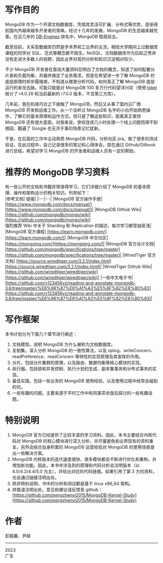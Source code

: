 # 写作目的
MongoDB 作为一个开源文档数据库，凭借其灵活可扩展、分布式等优势，逐渐得到国内外越来越多开发者的青睐。经过十几年的发展，MongoDB 的生态越来越完善。在近几年的 [DB-Engines](https://db-engines.com/en/ranking) 排名中，MongoDB 稳居前五。

截至目前，关系型数据库仍然是学术界和工业界的主流，相信大学期间上过数据库课程的同学对 SQL、范式等概念都不陌生。NoSQL、文档数据库作为后起之秀并没有走进大多数人的视野，因此业界对其的分析和知识沉淀相对较少。

不少 MongoDB 开发者在查阅大量资料后明白了文档的概念，知道了如何配置分片表和负载均衡，并最终搞定了业务需求。但是在希望进一步了解 MongoDB 的底层原理时却步履维艰，不知道从哪里分析代码，如何真正了解 MongoDB 底层运行的来龙去脉。可能只能面对 MongoDB 100 多万行代码望洋兴叹（使用 [tokei](https://github.com/XAMPPRocky/tokei) 统计了 r4.0.28 和当前最新的 r7.0.0 版本，不含第三方库）。

几年前，我在机缘巧合之下接触了 MongoDB，然后又从事了国内云厂商 MongoDB 开发和运维工作。从一个没听过 MongoDB 名字的小白开始熟悉操作，了解它的基本原理和运作方式。但只是了解这些知识，距离真正掌控 MongoDB 还有很大差距。对我来说，曾经连续几小时处理一个线上问题而得不到根因，翻遍了 Google 也无济于事的场景记忆犹新。

于是，在后面的工作中主动熟悉 MongoDB 代码，分析社区 jira，做了很多的测试验证。在此过程中，自己记录很多的笔记和心得体会。现在通过 Github/Gitbook 进行总结，希望对学习 MongoDB 的开发者和运维人员有一定的帮助。

# 推荐的 MongoDB 学习资料
有一些公开的文档和书籍非常值得学习，它们详细介绍了 MongoDB 的基本原理、操作和架构设计的相关知识。列举如下：   
|参考文档|	链接|
|:--|:--|
|MongoDB 官方操作手册|	[https://www.mongodb.com/docs/manual/](https://www.mongodb.com/docs/manual/)|
|MongoDB Github Wiki|	[https://github.com/mongodb/mongo/wiki](https://github.com/mongodb/mongo/wiki)<br>强烈推荐 Wiki 中关于 Sharding 和 Replication 的描述，每次学习都受益匪浅|
|MongoDB 官方课程|	[https://learn.mongodb.com/](https://learn.mongodb.com/)|
|MongoDB 中文社区|	[https://mongoing.com/](https://mongoing.com/)|
|MongoDB 官方设计文档|	[https://github.com/mongodb/specifications/tree/master](https://github.com/mongodb/specifications/tree/master)|
|WiredTiger 官方文档|	[https://source.wiredtiger.com/3.2.1/index.html](https://source.wiredtiger.com/3.2.1/index.html)|
|WiredTiger Github Wiki|	[https://github.com/wiredtiger/wiredtiger/wiki](https://github.com/wiredtiger/wiredtiger/wiki)|
|一些中文电子书|	[https://github.com/y123456yz/reading-and-annotate-mongodb-3.6/tree/master/%E6%96%87%E6%A1%A3%E5%8F%82%E8%80%83](https://github.com/y123456yz/reading-and-annotate-mongodb-3.6/tree/master/%E6%96%87%E6%A1%A3%E5%8F%82%E8%80%83)|

# 写作框架
本书计划分为下面几个章节进行阐述：   
1. 文档模型。说明 MongoDB 为什么被称为文档数据库。      
2. 复制集。深入分析 MongoDB 的一致性算法，以及 oplog、writeConcern、readPreference、readConcern 等特性的实现原理及其发挥的作用。   
3. 分片。包括分片集群的原理，以及路由、数据均衡等核心模块的实现。  
4. 执行器。包括锁和并发控制、执行计划的生成、副本集事务和分布式事务的实现。  
5. 最佳实践。包括一些业务的 MongoDB 使用经验，以及使用过程中经常会碰到的坑。  
6. 一些有趣的问题。主要来源于平时工作中和同事茶余饭后探讨的一些有趣话题。   


# 特别说明
1. MongoDB 官方已经提供了比较丰富的学习资料。因此，本书主要结合内核代码对 MongoDB 的核心模块进行深入分析，并尽量避免和业界现有的资料重复。另外会结合自身积累的 MongoDB 运营经验对 MongoDB 的使用场景提出一些解决方案。    
2. MongoDB 内核版本的迭代速度很快，很多模块都会不断进行优化和重构，并增加新功能。因此，本书中涉及到的原理和代码分析会注明版本（以 4.0/4.2/4.4/5.0 为主），并给出对应的代码链接。如果引用了第 3 方的资料，也会通过链接注明出处。    
3. 除非特别说明，书中的分析和测试都是基于 linux x86_64 架构。    
4. 转载请注明出处，意见和建议请反馈至 github：[https://github.com/pengzhenyi2015/MongoDB-Kernel-Study](https://github.com/pengzhenyi2015/MongoDB-Kernel-Study)

# 作者
彭振翼、尹超

----
2023   
广东
